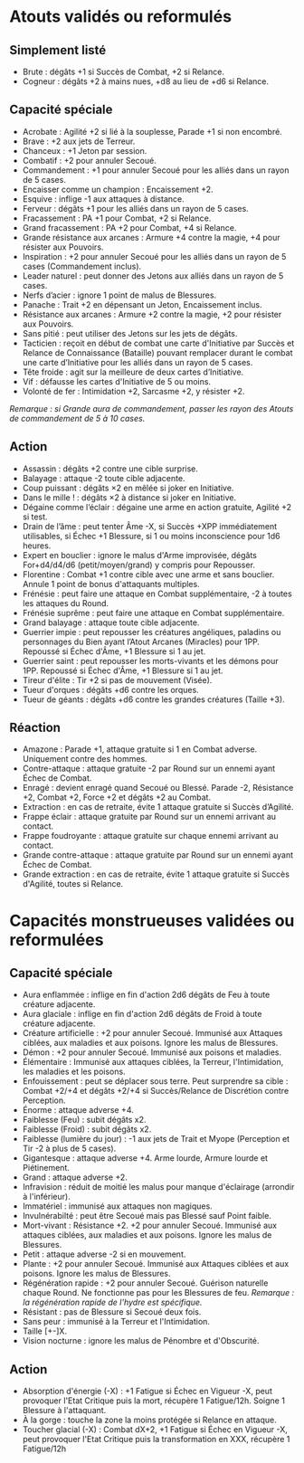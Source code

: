 # Atouts validés ou reformulés

## Simplement listé

- Brute : dégâts +1 si Succès de Combat, +2 si Relance.
- Cogneur : dégâts +2 à mains nues, +d8 au lieu de +d6 si Relance.

## Capacité spéciale

- Acrobate : Agilité +2 si lié à la souplesse, Parade +1 si non encombré.
- Brave : +2 aux jets de Terreur.
- Chanceux : +1 Jeton par session.
- Combatif : +2 pour annuler Secoué.
- Commandement : +1 pour annuler Secoué pour les alliés dans un rayon de 5 cases.
- Encaisser comme un champion : Encaissement +2.
- Esquive : inflige -1 aux attaques à distance.
- Ferveur : dégâts +1 pour les alliés dans un rayon de 5 cases.
- Fracassement : PA +1 pour Combat, +2 si Relance.
- Grand fracassement : PA +2 pour Combat, +4 si Relance.
- Grande résistance aux arcanes : Armure +4 contre la magie, +4 pour résister aux Pouvoirs.
- Inspiration : +2 pour annuler Secoué pour les alliés dans un rayon de 5 cases (Commandement inclus).
- Leader naturel : peut donner des Jetons aux alliés dans un rayon de 5 cases.
- Nerfs d’acier : ignore 1 point de malus de Blessures.
- Panache : Trait +2 en dépensant un Jeton, Encaissement inclus.
- Résistance aux arcanes : Armure +2 contre la magie, +2 pour résister aux Pouvoirs.
- Sans pitié : peut utiliser des Jetons sur les jets de dégâts.
- Tacticien : reçoit en début de combat une carte d'Initiative par Succès et Relance de Connaissance (Bataille) pouvant remplacer durant le combat une carte d’Initiative pour les alliés dans un rayon de 5 cases.
- Tête froide : agit sur la meilleure de deux cartes d’Initiative.
- Vif : défausse les cartes d'Initiative de 5 ou moins.
- Volonté de fer : Intimidation +2, Sarcasme +2, y résister +2.

_Remarque : si Grande aura de commandement, passer les rayon des Atouts de commandement de 5 à 10 cases._

## Action

- Assassin : dégâts +2 contre une cible surprise.
- Balayage : attaque -2 toute cible adjacente.
- Coup puissant : dégâts ×2 en mêlée si joker en Initiative.
- Dans le mille ! : dégâts ×2 à distance si joker en Initiative.
- Dégaine comme l’éclair : dégaine une arme en action gratuite, Agilité +2 si test.
- Drain de l’âme : peut tenter Âme -X, si Succès +XPP immédiatement utilisables, si Échec +1 Blessure, si 1 ou moins inconscience pour 1d6 heures.
- Expert en bouclier : ignore le malus d'Arme improvisée, dégâts For+d4/d4/d6 (petit/moyen/grand) y compris pour Repousser.
- Florentine : Combat +1 contre cible avec une arme et sans bouclier. Annule 1 point de bonus d'attaquants multiples.
- Frénésie : peut faire une attaque en Combat supplémentaire, -2 à toutes les attaques du Round.
- Frénésie suprême : peut faire une attaque en Combat supplémentaire.
- Grand balayage : attaque toute cible adjacente.
- Guerrier impie : peut repousser les créatures angéliques, paladins ou personnages du Bien ayant l’Atout Arcanes (Miracles) pour 1PP. Repoussé si Échec d'Âme, +1 Blessure si 1 au jet.
- Guerrier saint : peut repousser les morts-vivants et les démons pour 1PP. Repoussé si Échec d'Âme, +1 Blessure si 1 au jet.
- Tireur d'élite : Tir +2 si pas de mouvement (Visée).
- Tueur d'orques : dégâts +d6 contre les orques.
- Tueur de géants : dégâts +d6 contre les grandes créatures (Taille +3).

## Réaction 

- Amazone : Parade +1, attaque gratuite si 1 en Combat adverse. Uniquement contre des hommes.
- Contre-attaque : attaque gratuite -2 par Round sur un ennemi ayant Échec de Combat.
- Enragé : devient enragé quand Secoué ou Blessé. Parade -2, Résistance +2, Combat +2, Force +2 et dégâts +2 au Combat.
- Extraction : en cas de retraite, évite 1 attaque gratuite si Succès d’Agilité.
- Frappe éclair : attaque gratuite par Round sur un ennemi arrivant au contact.
- Frappe foudroyante : attaque gratuite sur chaque ennemi arrivant au contact.
- Grande contre-attaque : attaque gratuite par Round sur un ennemi ayant Échec de Combat.
- Grande extraction : en cas de retraite, évite 1 attaque gratuite si Succès d'Agilité, toutes si Relance.


# Capacités monstrueuses validées ou reformulées

## Capacité spéciale

- Aura enflammée : inflige en fin d'action 2d6 dégâts de Feu à toute créature adjacente.
- Aura glaciale : inflige en fin d'action 2d6 dégâts de Froid à toute créature adjacente.
- Créature artificielle : +2 pour annuler Secoué. Immunisé aux Attaques ciblées, aux maladies et aux poisons. Ignore les malus de Blessures.
- Démon : +2 pour annuler Secoué. Immunisé aux poisons et maladies.
- Élémentaire : Immunisé aux attaques ciblées, la Terreur, l'Intimidation, les maladies et les poisons.
- Enfouissement : peut se déplacer sous terre. Peut surprendre sa cible : Combat +2/+4 et dégâts +2/+4 si Succès/Relance de Discrétion contre Perception.
- Énorme : attaque adverse +4.
- Faiblesse (Feu) : subit dégâts x2.
- Faiblesse (Froid) : subit dégâts x2.
- Faiblesse (lumière du jour) : -1 aux jets de Trait et Myope (Perception et Tir -2 à plus de 5 cases).
- Gigantesque : attaque adverse +4. Arme lourde, Armure lourde et Piétinement.
- Grand : attaque adverse +2.
- Infravision : réduit de moitié les malus pour manque d'éclairage (arrondir à l'inférieur).
- Immatériel : immunisé aux attaques non magiques.
- Invulnérabilté : peut être Secoué mais pas Blessé sauf Point faible.
- Mort-vivant : Résistance +2. +2 pour annuler Secoué. Immunisé aux attaques ciblées, aux maladies et aux poisons. Ignore les malus de Blessures.
- Petit : attaque adverse -2 si en mouvement.
- Plante : +2 pour annuler Secoué. Immunisé aux Attaques ciblées et aux poisons. Ignore les malus de Blessures.
- Régénération rapide : +2 pour annuler Secoué. Guérison naturelle chaque Round. Ne fonctionne pas pour les Blessures de feu.
_Remarque : la régénération rapide de l'hydre est spécifique._
- Résistant : pas de Blessure si Secoué deux fois.
- Sans peur : immunisé à la Terreur et l'Intimidation.
- Taille [+-]X.
- Vision nocturne : ignore les malus de Pénombre et d'Obscurité.

## Action 

- Absorption d'énergie (-X) : +1 Fatigue si Échec en Vigueur -X, peut provoquer l'Etat Critique puis la mort, récupère 1 Fatigue/12h. Soigne 1 Blessure à l'attaquant.
- À la gorge : touche la zone la moins protégée si Relance en attaque.
- Toucher glacial (-X) : Combat dX+2, +1 Fatigue si Échec en Vigueur -X, peut provoquer l'Etat Critique puis la transformation en XXX, récupère 1 Fatigue/12h
